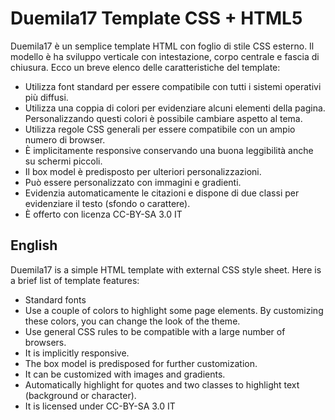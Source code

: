 # Duemila17 Template CSS + HTML5

Duemila17 è un semplice template HTML con foglio di stile CSS esterno. Il modello è ha sviluppo verticale con intestazione, corpo centrale e fascia di chiusura. Ecco un breve elenco delle caratteristiche del template:

* Utilizza font standard per essere compatibile con tutti i sistemi operativi più diffusi.
* Utilizza una coppia di colori per evidenziare alcuni elementi della pagina. Personalizzando questi colori è possibile cambiare aspetto al tema.
* Utilizza regole CSS generali per essere compatibile con un ampio numero di browser.
* È implicitamente responsive conservando una buona leggibilità anche su schermi piccoli.
* Il box model è predisposto per ulteriori personalizzazioni.
* Può essere personalizzato con immagini e gradienti.
* Evidenzia automaticamente le citazioni e dispone di due classi per evidenziare il testo (sfondo o carattere).
* È offerto con licenza CC-BY-SA 3.0 IT

## English

Duemila17 is a simple HTML template with external CSS style sheet. Here is a brief list of template features:

* Standard fonts
* Use a couple of colors to highlight some page elements. By customizing these colors, you can change the look of the theme.
* Use general CSS rules to be compatible with a large number of browsers.
* It is implicitly responsive.
* The box model is predisposed for further customization.
* It can be customized with images and gradients.
* Automatically highlight for quotes and two classes to highlight text (background or character).
* It is licensed under CC-BY-SA 3.0 IT
